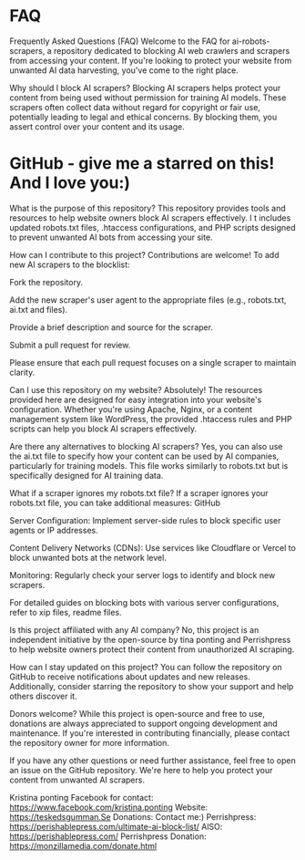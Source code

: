 # FAQ

Frequently Asked Questions (FAQ)
Welcome to the FAQ for ai-robots-scrapers, a repository dedicated to blocking AI web crawlers and scrapers from accessing your content. 
If you're looking to protect your website from unwanted AI data harvesting, you've come to the right place.

Why should I block AI scrapers?
Blocking AI scrapers helps protect your content from being used without permission for training AI models. 
These scrapers often collect data without regard for copyright or fair use, potentially leading to legal and ethical concerns. 
By blocking them, you assert control over your content and its usage.
# GitHub - give me a starred on this! And I love you:)


What is the purpose of this repository?
This repository provides tools and resources to help website owners block AI scrapers effectively. I
t includes updated robots.txt files, .htaccess configurations, and PHP scripts designed to prevent unwanted AI bots from accessing your site.

How can I contribute to this project?
Contributions are welcome! To add new AI scrapers to the blocklist:

Fork the repository.

Add the new scraper's user agent to the appropriate files (e.g., robots.txt, ai.txt and files).

Provide a brief description and source for the scraper.

Submit a pull request for review.

Please ensure that each pull request focuses on a single scraper to maintain clarity.

Can I use this repository on my website?
Absolutely! The resources provided here are designed for easy integration into your website's configuration.
Whether you're using Apache, Nginx, or a content management system like WordPress, 
the provided .htaccess rules and PHP scripts can help you block AI scrapers effectively.


Are there any alternatives to blocking AI scrapers?
Yes, you can also use the ai.txt file to specify how your content can be used by AI companies, particularly for training models. 
This file works similarly to robots.txt but is specifically designed for AI training data.


What if a scraper ignores my robots.txt file?
If a scraper ignores your robots.txt file, you can take additional measures:
GitHub

Server Configuration: Implement server-side rules to block specific user agents or IP addresses.

Content Delivery Networks (CDNs): Use services like Cloudflare or Vercel to block unwanted bots at the network level.

Monitoring: Regularly check your server logs to identify and block new scrapers.

For detailed guides on blocking bots with various server configurations, refer to xip files, readme files.


Is this project affiliated with any AI company?
No, this project is an independent initiative by the open-source by tina ponting and Perrishpress to help website owners protect their content from unauthorized AI scraping.

How can I stay updated on this project?
You can follow the repository on GitHub to receive notifications about updates and new releases. 
Additionally, consider starring the repository to show your support and help others discover it.

Donors welcome?
While this project is open-source and free to use, donations are always appreciated to support ongoing development and maintenance. 
If you're interested in contributing financially, please contact the repository owner for more information.

If you have any other questions or need further assistance, feel free to open an issue on the GitHub repository. 
We're here to help you protect your content from unwanted AI scrapers.

Kristina ponting
Facebook for contact:  https://www.facebook.com/kristina.ponting
Website:               https://teskedsgumman.Se
Donations:             Contact me:)
Perrishpress:          https://perishablepress.com/ultimate-ai-block-list/
AlSO:                  https://perishablepress.com/
Perrishpress Donation: https://monzillamedia.com/donate.html

